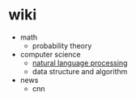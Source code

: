 # wiki

- math
    - probability theory
- computer science
    - [natural language processing](nlp)
    - data structure and algorithm
- news
    - cnn